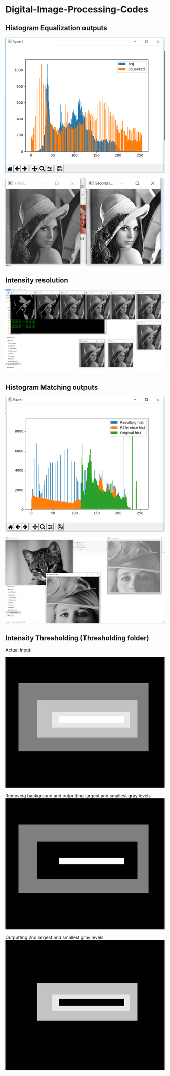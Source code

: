 # Digital-Image-Processing-Codes

## Histogram Equalization outputs

![alt text](https://github.com/Murali81/Digital-Image-Processing-Codes/blob/master/Histogram%20Equalization/output_histogram.PNG)

![alt text](https://github.com/Murali81/Digital-Image-Processing-Codes/blob/master/Histogram%20Equalization/output_images.PNG)

## Intensity resolution

![alt text](https://github.com/Murali81/Digital-Image-Processing-Codes/blob/master/Gray%20level%20scaling%20AND%20spatial%20resolution/output_gray_level.PNG)

## Histogram Matching outputs

![alt text](https://github.com/Murali81/Digital-Image-Processing-Codes/blob/master/Histogram%20Matching/output_histogram.PNG)

![alt text](https://github.com/Murali81/Digital-Image-Processing-Codes/blob/master/Histogram%20Matching/output_pics.PNG)

## Intensity Thresholding (Thresholding folder)

Actual Input:

![alt text](https://github.com/Murali81/Digital-Image-Processing-Codes/blob/master/Thresholding/five.png)

Removing background and outputting largest and smallest gray levels
![alt text](https://github.com/Murali81/Digital-Image-Processing-Codes/blob/master/Thresholding/1st_level.png)

Outputting 2nd largest and smallest gray levels
![alt text](https://github.com/Murali81/Digital-Image-Processing-Codes/blob/master/Thresholding/2nd_level.png)

